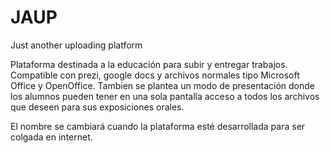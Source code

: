 JAUP
====

Just another uploading platform


Plataforma destinada a la educación para subir y entregar trabajos. Compatible con prezi, google docs y archivos normales
tipo Microsoft Office y OpenOffice. Tambien se plantea un modo de presentación donde los alumnos pueden tener en una sola
pantalla acceso a todos los archivos que deseen para sus exposiciones orales.

El nombre se cambiará cuando la plataforma esté desarrollada para ser colgada en internet.
